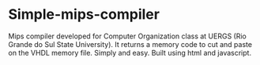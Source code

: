 # Simple-mips-compiler
Mips compiler developed for Computer Organization class at UERGS (Rio Grande do Sul State University). It returns a memory code to cut and paste on the VHDL memory file. Simply and easy. Built using html and javascript.
